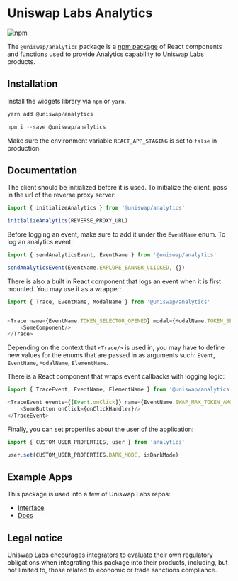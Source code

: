 # Uniswap Labs Analytics
[![npm](https://img.shields.io/npm/v/@uniswap/analytics)](https://www.npmjs.com/package/@uniswap/analytics)

The `@uniswap/analytics` package is a [npm package](https://www.npmjs.com/package/@uniswap/analytics) of React components and functions used to provide Analytics capability to Uniswap Labs products. 

## Installation

Install the widgets library via `npm` or `yarn`.

```js
yarn add @uniswap/analytics
```
```js
npm i --save @uniswap/analytics
```

Make sure the environment variable `REACT_APP_STAGING` is set to `false` in production.

## Documentation


The client should be initialized before it is used. To initialize the client, pass in the url of the reverse proxy server:
```js
import { initializeAnalytics } from '@uniswap/analytics'

initializeAnalytics(REVERSE_PROXY_URL)
```

Before logging an event, make sure to add it under the `EventName` enum. To log an analytics event:
```js
import { sendAnalyticsEvent, EventName } from '@uniswap/analytics'

sendAnalyticsEvent(EventName.EXPLORE_BANNER_CLICKED, {})
```

There is also a built in React component that logs an event when it is first mounted. You may use it as a wrapper:
```js
import { Trace, EventName, ModalName } from '@uniswap/analytics'


<Trace name={EventName.TOKEN_SELECTOR_OPENED} modal={ModalName.TOKEN_SELECTOR}>
    <SomeComponent/>
</Trace>
```
Depending on the context that `<Trace/>` is used in, you may have to define new values for the enums that are passed in as arguments such: `Event`, `EventName`, `ModalName`, `ElementName`.

There is a React component that wraps event callbacks with logging logic:
```js
import { TraceEvent, EventName, ElementName } from '@uniswap/analytics'

<TraceEvent events={[Event.onClick]} name={EventName.SWAP_MAX_TOKEN_AMOUNT_SELECTED} element={ElementName.MAX_TOKEN_AMOUNT_BUTTON}>
    <SomeButton onClick={onClickHandler}/>
</TraceEvent>
``` 

Finally, you can set properties about the user of the application:
```js
import { CUSTOM_USER_PROPERTIES, user } from 'analytics'

user.set(CUSTOM_USER_PROPERTIES.DARK_MODE, isDarkMode)
```

## Example Apps

This package is used into a few of Uniswap Labs repos:

- [Interface](https://github.com/Uniswap/widgets-demo/tree/nextjs)
- [Docs](https://github.com/Uniswap/docs)




## Legal notice

Uniswap Labs encourages integrators to evaluate their own regulatory obligations when integrating this package into their products, including, but not limited to, those related to economic or trade sanctions compliance.

